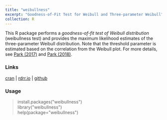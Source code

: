 ```yaml
---
title: "weibullness"
excerpt: "Goodness-of-Fit Test for Weibull and Three-parameter Weibull"
collection: R
---
```

This R package performs a <i>goodness-of-fit test of Weibull distribution</i>
(weibullness test) and
provides the maximum likelihood estimates of the three-parameter Weibull distribution.
Note that the threshold parameter is estimated based on the correlation from the Weibull plot.
For more details, see 
[Park (2017)](http://journals.sfu.ca/ijietap/index.php/ijie/article/view/2848)
and
[Park (2018)](https://doi.org/10.1155/2018/6056975).
 

### Links
[cran](https://cran.r-project.org/web/packages/weibullness/) | [rdrr.io](https://rdrr.io/cran/weibullness/) | [github](https://github.com/appliedstat/R/tree/master/weibullness) 

### Usage
> install.packages(\"weibullness\") <br />
> library(\"weibullness\")  <br />
> help(package=\"weibullness\") 
